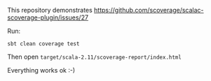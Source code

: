 This repository demonstrates https://github.com/scoverage/scalac-scoverage-plugin/issues/27

Run:

    sbt clean coverage test

Then open `target/scala-2.11/scoverage-report/index.html`

Everything works ok :-)
